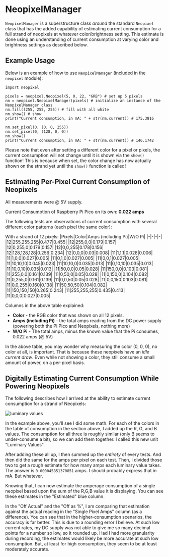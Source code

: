 # NeopixelManager
`NeopixelManager` is a superstructure class *around* the standard `Neopixel` class that has the added capability of estimating current consumption for a full strand of neopixels at whatever color/brightness setting. This estimate is done using an understanding of current consumption at varying color and brightness settings as described below.

## Example Usage
Below is an example of how to use `NeopixelManager` (included in the `neopixel` module):
```
import neopixel

pixels = neopixel.Neopixel(5, 0, 22, "GRB") # set up 5 pixels
nm = neopixel.NeopixelManager(pixels) # initialize an instance of the NeopixelManager class
nm.fill((255, 255, 255)) # fill with all white
nm.show() # show
print("Current consumption, in mA: " + str(nm.current)) # 175.3816

nm.set_pixel(0, (0, 0, 255))
nm.set_pixel(0, (128, 0, 0))
nm.show()
print("Current consumption, in mA: " + str(nm.current)) # 146.1742
```

Please note that even after setting a different color for a pixel or pixels, the current consumption will not change until it is shown via the `show()` function! This is because when set, the color change has now actually shown on the strand yet until the `show()` function is called!

## Estimating Per-Pixel Current Consumption of Neopixels
All measurements were @ 5V supply.

Current Consumption of Raspberry Pi Pico on its own: **0.022 amps**

The following tests are observations of current consumption with several different color patterns (each pixel the same color):

With a strand of 12 pixels:
|Pixels|Color|Amps (including Pi)|W/O Pi|
|-|-|-|-|
|12|255,255,255|0.477|0.455|
|12|255,0,0|0.179|0.157|
|12|0,255,0|0.179|0.157|
|12|0,0,255|0.178|0.156|
|12|128,128,128|0.256|0.234|
|12|0,0,0|0.03|0.008|
|11|1,1,1|0.028|0.006|
|11|1,0,0|0.027|0.005|
|11|0,1,0|0.027|0.005|
|11|0,0,1|0.027|0.005|
|11|10,10,10|0.045|0.023|
|11|10,10,0|0.035|0.013|
|11|0,10,10|0.035|0.013|
|11|10,0,10|0.035|0.013|
|11|50,0,0|0.05|0.028|
|11|150,0,0|0.103|0.081|
|11|255,0,0|0.161|0.139|
|11|0,50,0|0.05|0.028|
|11|0,150,0|0.104|0.082|
|11|0,255,0|0.161|0.139|
|11|0,0,50|0.05|0.028|
|11|0,0,150|0.103|0.081|
|11|0,0,255|0.160|0.138|
|11|50,50,50|0.104|0.082|
|11|150,150,150|0.265|0.243|
|11|255,255,255|0.435|0.413|
|11|0,0,0|0.027|0.005|

Columns in the above table explained:
- **Color** - the RGB color that was shown on all 12 pixels.
- **Amps (including Pi)** - the total amps reading from the DC power supply (powering both the Pi Pico and Neopixels, nothing more)
- **W/O Pi** - The total amps, minus the known value that the Pi consumes, 0.022 amps (@ 5V)

In the above table, you may wonder why measuring the color (0, 0, 0), no color at all, is important. That is because these neopixels have an *idle current draw*. Even while not showing a color, they still consume a small amount of power, on a per-pixel basis.

## Digitally Estimating Current Consumption While Powering Neopixels
The following describes how I arrived at the ability to estimate current consumption for a strand of Neopixels:

![luminary values](https://i.imgur.com/eNnyeB5.png)

In the example above, you'll see I did some math. For each of the colors in the table of consumption in the section above, I added up the R, G, and B values. The consumption for all three is roughly similar (only B seems to under-consume a bit), so we can add them together. I called this new unit "Luminary Values". 

After adding these all up, I then summed up the *entirety* of every tests. And then did the same for the amps per pixel on each test. Then, I divided those two to get a rough estimate for how many amps each luminary value takes. The answer is `0.000045851370851` amps. I should probably express that in mA. But whatever.

Knowing that, I can now estimate the amperage consumption of a single neopixel based upon the sum of the R,G,B value it is displaying. You can see these estimates in the "Estimated" blue column.

In the "Off Actual" and the "Off as %", I am comparing that estimation against the actual reading in the "Single Pixel Amps" column (as a difference). You can see that in the higher-consumption scenarios, the accuracy is far better. This is due to a rounding error I believe. At such low current rates, my DC supply was not able to give me so many decimal points for a number so low, so it rounded up. Had I had more granularity during recording, the estimates would likely be more accurate at such low consumption. But, at least for high consumption, they seem to be at least moderately accurate.